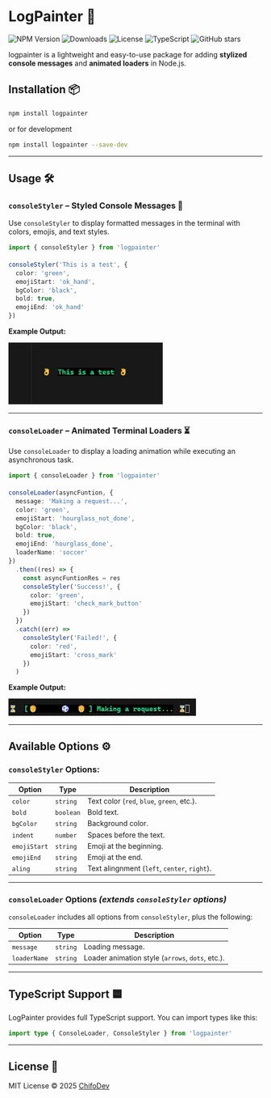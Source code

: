 # LogPainter 🚀

![NPM Version](https://img.shields.io/npm/v/logpainter?color=blue&label=version&logo=npm)
![Downloads](https://img.shields.io/npm/dt/logpainter?logo=npm)
![License](https://img.shields.io/github/license/Federico-Pena/LogPainter)
![TypeScript](https://img.shields.io/badge/TypeScript-Supported-blue?logo=typescript)
![GitHub stars](https://img.shields.io/github/stars/Federico-Pena/LogPainter?style=social)

logpainter is a lightweight and easy-to-use package for adding **stylized console messages** and **animated loaders** in Node.js.

## Installation 📦

```sh
npm install logpainter
```

or for development

```sh
npm install logpainter --save-dev
```

---

## Usage 🛠️

### `consoleStyler` – Styled Console Messages 🎨

Use `consoleStyler` to display formatted messages in the terminal with colors, emojis, and text styles.

```ts
import { consoleStyler } from 'logpainter'

consoleStyler('This is a test', {
  color: 'green',
  emojiStart: 'ok_hand',
  bgColor: 'black',
  bold: true,
  emojiEnd: 'ok_hand'
})
```

**Example Output:**

![Console Data Example](https://raw.githubusercontent.com/Federico-Pena/LogPainter/master/assets/consoleStyler.png)

---

### `consoleLoader` – Animated Terminal Loaders ⏳

Use `consoleLoader` to display a loading animation while executing an asynchronous task.

```ts
import { consoleLoader } from 'logpainter'

consoleLoader(asyncFuntion, {
  message: 'Making a request...',
  color: 'green',
  emojiStart: 'hourglass_not_done',
  bgColor: 'black',
  bold: true,
  emojiEnd: 'hourglass_done',
  loaderName: 'soccer'
})
  .then((res) => {
    const asyncFuntionRes = res
    consoleStyler('Success!', {
      color: 'green',
      emojiStart: 'check_mark_button'
    })
  })
  .catch((err) =>
    consoleStyler('Failed!', {
      color: 'red',
      emojiStart: 'cross_mark'
    })
  )
```

**Example Output:**

<!-- Add a GIF showcasing consoleLoader here -->

![Console Loader Example](https://raw.githubusercontent.com/Federico-Pena/LogPainter/master/assets/consoleLoader.gif)

---

## Available Options ⚙️

### `consoleStyler` Options:

| Option       | Type      | Description                                  |
| ------------ | --------- | -------------------------------------------- |
| `color`      | `string`  | Text color (`red`, `blue`, `green`, etc.).   |
| `bold`       | `boolean` | Bold text.                                   |
| `bgColor`    | `string`  | Background color.                            |
| `indent`     | `number`  | Spaces before the text.                      |
| `emojiStart` | `string`  | Emoji at the beginning.                      |
| `emojiEnd`   | `string`  | Emoji at the end.                            |
| `aling`      | `string`  | Text alingnment (`left`, `center`, `right`). |

---

### `consoleLoader` Options _(extends `consoleStyler` options)_

`consoleLoader` includes all options from `consoleStyler`, plus the following:

| Option       | Type     | Description                                      |
| ------------ | -------- | ------------------------------------------------ |
| `message`    | `string` | Loading message.                                 |
| `loaderName` | `string` | Loader animation style (`arrows`, `dots`, etc.). |

---

## TypeScript Support 🟦

LogPainter provides full TypeScript support. You can import types like this:

```ts
import type { ConsoleLoader, ConsoleStyler } from 'logpainter'
```

---

## License 📜

MIT License © 2025 [ChifoDev](https://github.com/Federico-Pena)
